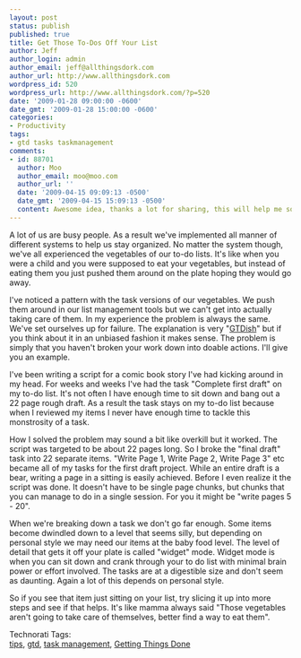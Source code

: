 ```yaml
---
layout: post
status: publish
published: true
title: Get Those To-Dos Off Your List
author: Jeff
author_login: admin
author_email: jeff@allthingsdork.com
author_url: http://www.allthingsdork.com
wordpress_id: 520
wordpress_url: http://www.allthingsdork.com/?p=520
date: '2009-01-28 09:00:00 -0600'
date_gmt: '2009-01-28 15:00:00 -0600'
categories:
- Productivity
tags:
- gtd tasks taskmanagement
comments:
- id: 88701
  author: Moo
  author_email: moo@moo.com
  author_url: ''
  date: '2009-04-15 09:09:13 -0500'
  date_gmt: '2009-04-15 15:09:13 -0500'
  content: Awesome idea, thanks a lot for sharing, this will help me so much!
---
```

<p>A lot of us are busy people. As a result we've implemented all manner of different systems to help us stay organized. No matter the system though, we've all experienced the vegetables of our to-do lists. It's like when you were a child and you were supposed to eat your vegetables, but instead of eating them you just pushed them around on the plate hoping they would go away.</p>
<p>I've noticed a pattern with the task versions of our vegetables. We push them around in our list management tools but we can't get into actually taking care of them. In my experience the problem is always the same. We've set ourselves up for failure. The explanation is very "<a href="http://www.davidco.com/what_is_gtd.php">GTDish</a>" but if you think about it in an unbiased fashion it makes sense. The problem is simply that you haven't broken your work down into doable actions. I'll give you an example.</p>
<p>I've been writing a script for a comic book story I've had kicking around in my head. For weeks and weeks I've had the task "Complete first draft" on my to-do list. It's not often I have enough time to sit down and bang out a 22 page rough draft. As a result the task stays on my to-do list because when I reviewed my items I never have enough time to tackle this monstrosity of a task.</p>
<p>How I solved the problem may sound a bit like overkill but it worked. The script was targeted to be about 22 pages long. So I broke the "final draft" task into 22 separate items. "Write Page 1, Write Page 2, Write Page 3" etc became all of my tasks for the first draft project. While an entire draft is a bear, writing a page in a sitting is easily achieved. Before I even realize it the script was done. It doesn't have to be single page chunks, but chunks that you can manage to do in a single session. For you it might be "write pages 5 - 20".</p>
<p>When we're breaking down a task we don't go far enough. Some items become dwindled down to a level that seems silly, but depending on personal style we may need our items at the baby food level. The level of detail that gets it off your plate is called "widget" mode.  Widget mode is when you can sit down and crank through your to do list with minimal brain power or effort involved. The tasks are at a digestible size and don't seem as daunting. Again a lot of this depends on personal style.</p>
<p>So if you see that item just sitting on your list, try slicing it up into more steps and see if that helps. It's like mamma always said "Those vegetables aren't going to take care of themselves, better find a way to eat them".</p>
<p><!-- Technorati Tags Start --></p>
<p>Technorati Tags:<br />
<a rel="tag" href="http://technorati.com/tag/tips">tips</a>, <a rel="tag" href="http://technorati.com/tag/gtd">gtd</a>, <a rel="tag" href="http://technorati.com/tag/task%20management">task management</a>, <a rel="tag" href="http://technorati.com/tag/Getting%20Things%20Done">Getting Things Done</a></p>
<p><!-- Technorati Tags End --></p>
